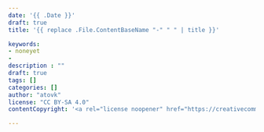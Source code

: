 ```yaml
---
date: '{{ .Date }}'
draft: true
title: '{{ replace .File.ContentBaseName "-" " " | title }}'

keywords:
- noneyet
- 
description : ""
draft: true
tags: []
categories: []
author: "atovk"
license: "CC BY-SA 4.0"
contentCopyright: '<a rel="license noopener" href="https://creativecommons.org/licenses/by-sa/4.0" target="_blank">CC BY-SA 4.0</a>'

---
```

